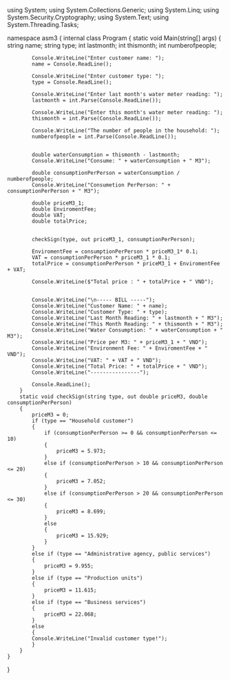 using System;
using System.Collections.Generic;
using System.Linq;
using System.Security.Cryptography;
using System.Text;
using System.Threading.Tasks;

namespace asm3
{
    internal class Program
    {
        static void Main(string[] args)
        {
            string name;
            string type;
            int lastmonth;
            int thismonth;
            int numberofpeople;

            Console.WriteLine("Enter customer name: ");
            name = Console.ReadLine();

            Console.WriteLine("Enter customer type: ");
            type = Console.ReadLine();

            Console.WriteLine("Enter last month's water meter reading: ");
            lastmonth = int.Parse(Console.ReadLine());

            Console.WriteLine("Enter this month's water meter reading: ");
            thismonth = int.Parse(Console.ReadLine());

            Console.WriteLine("The number of people in the household: ");
            numberofpeople = int.Parse(Console.ReadLine());


            double waterConsumption = thismonth - lastmonth;
            Console.WriteLine("Consume: " + waterConsumption + " M3");

            double consumptionPerPerson = waterConsumption / numberofpeople;
            Console.WriteLine("Consumetion PerPerson: " + consumptionPerPerson + " M3");

            double priceM3_1;
            double EnviromentFee;
            double VAT;
            double totalPrice;

            
            checkSign(type, out priceM3_1, consumptionPerPerson);

            EnviromentFee = consumptionPerPerson * priceM3_1* 0.1;
            VAT = consumptionPerPerson * priceM3_1 * 0.1;
            totalPrice = consumptionPerPerson * priceM3_1 + EnviromentFee + VAT;

            Console.WriteLine($"Total price : " + totalPrice + " VND");


            Console.WriteLine("\n----- BILL -----");
            Console.WriteLine("Customer Name: " + name);
            Console.WriteLine("Customer Type: " + type);
            Console.WriteLine("Last Month Reading: " + lastmonth + " M3");
            Console.WriteLine("This Month Reading: " + thismonth + " M3");
            Console.WriteLine("Water Consumption: " + waterConsumption + " M3");
            Console.WriteLine("Price per M3: " + priceM3_1 + " VND");
            Console.WriteLine("Environment Fee: " + EnviromentFee + " VND");
            Console.WriteLine("VAT: " + VAT + " VND");
            Console.WriteLine("Total Price: " + totalPrice + " VND");
            Console.WriteLine("----------------");

            Console.ReadLine();
        }
        static void checkSign(string type, out double priceM3, double consumptionPerPerson)
        {
            priceM3 = 0;
            if (type == "Household customer")
            {
                if (consumptionPerPerson >= 0 && consumptionPerPerson <= 10)
                {
                    priceM3 = 5.973;
                }
                else if (consumptionPerPerson > 10 && consumptionPerPerson <= 20)
                {
                    priceM3 = 7.052;
                }
                else if (consumptionPerPerson > 20 && consumptionPerPerson <= 30)
                {
                    priceM3 = 8.699;
                }
                else
                {
                    priceM3 = 15.929;
                }
            }
            else if (type == "Administrative agency, public services")
            {
                priceM3 = 9.955;
            }
            else if (type == "Production units")
            {
                priceM3 = 11.615;
            }
            else if (type == "Business services")
            {
                priceM3 = 22.068;
            }
            else
            {
            Console.WriteLine("Invalid customer type!");
            }
        }
    }
}
